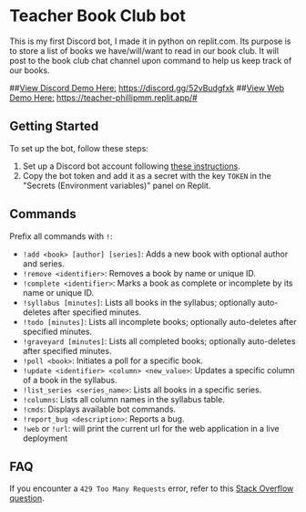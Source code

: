 # Teacher Book Club bot
This is my first Discord bot, I made it in python on replit.com. Its purpose is to store a list of books we have/will/want to read in 
our book club. It will post to the book club chat channel upon command to help us keep track of our books.

##[View Discord Demo Here:](https://discord.gg/52vBudgfxk) https://discord.gg/52vBudgfxk
##[View Web Demo Here:](https://teacher-phillipmm.replit.app/#) https://teacher-phillipmm.replit.app/#

## Getting Started
To set up the bot, follow these steps:
1. Set up a Discord bot account following [these instructions](https://discordpy.readthedocs.io/en/stable/discord.html).
2. Copy the bot token and add it as a secret with the key `TOKEN` in the "Secrets (Environment variables)" panel on Replit.

## Commands
Prefix all commands with `!`:
- `!add <book> [author] [series]`: Adds a new book with optional author and series.
- `!remove <identifier>`: Removes a book by name or unique ID.
- `!complete <identifier>`: Marks a book as complete or incomplete by its name or unique ID.
- `!syllabus [minutes]`: Lists all books in the syllabus; optionally auto-deletes after specified minutes.
- `!todo [minutes]`: Lists all incomplete books; optionally auto-deletes after specified minutes.
- `!graveyard [minutes]`: Lists all completed books; optionally auto-deletes after specified minutes.
- `!poll <book>`: Initiates a poll for a specific book.
- `!update <identifier> <column> <new_value>`: Updates a specific column of a book in the syllabus.
- `!list_series <series_name>`: Lists all books in a specific series.
- `!columns`: Lists all column names in the syllabus table.
- `!cmds`: Displays available bot commands.
- `!report_bug <description>`: Reports a bug.
- `!web` or `!url`: will print the current url for the web application in a live deployment

## FAQ
If you encounter a `429 Too Many Requests` error, refer to this [Stack Overflow question](https://stackoverflow.com/questions/66724687/in-discord-py-how-to-solve-the-error-for-toomanyrequests).
